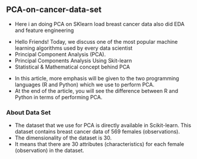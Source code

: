 ## PCA-on-cancer-data-set
+ Here i an doing PCA on SKlearn load breast cancer data also did EDA and feature engineering
- Hello Friends! Today, we discuss one of the most popular machine learning algorithms used by every data scientist 
 - Principal Component Analysis (PCA). 
 - Principal Components Analysis Using Skit-learn
 - Statistical & Mathematical concept behind PCA
+ In this article, more emphasis will be given to the two programming languages (R and Python) which we use to perform PCA. 
+ At the end of the article, you will see the difference between R and Python in terms of performing PCA.
###  **About Data Set**
   -  The dataset that we use for PCA is directly available in Scikit-learn.  This dataset contains breast cancer data of 569 females (observations). 
   -  The dimensionality of the dataset is 30. 
   - It means that there are 30 attributes (characteristics) for each female (observation) in the dataset.
